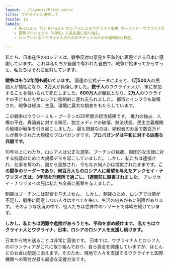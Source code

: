 ```yaml
---
layout: ../layouts/Print.astro
title: ウクライナと連帯して
locale: ja
labels:
    - Russians for Ukraine ロシア人によるウクライナ支援 ポーランド・ウクライナ国境におけるロシア語話者ボランティアの組織。
    - 国際プロジェクト「HOPE」人道支援に取り組む。
    - ロシアにいるウクライナ人のためのチケットのための継続的な募金。

---
```


私たち、日本在住のロシア人は、戦争反対の意見を平和的に表現できる日本に感謝しています。
これは私たちが自国で奪われた自由で、戦争が始まってからずっと、私たちはそれに反対しています。

__戦争はもう2年間も続いています。__
国連の公式データによると、**1万500人**の民間人が犠牲になり、**2万人**が負傷しました。**数千人**のウクライナ人が、軍に参加することを強いられて死亡しました。**600万人**が難民となり、**2万人**のウクライナの子どもたちがロシアに強制的に連れ去られました。
都市とインフラも破壊され、戦争は経済、生産、環境に莫大な損害をもたらしています。

この戦争はウラジーミル・プーチンの20年間の統治結果です。
権力の独占、人権の不在、異論者に対する弾圧、独立メディアの破壊、無法状態、民主主義機関の破壊が戦争を引き起こしました。
最も問題なのは、納税者のお金で数百万ドルが費やされた大規模なプロパガンダです。**プロパガンダは平和に対する凶悪な兵器です。**


10年以上にわたり、ロシア人は公正な選挙、プーチンの独裁、抑圧的な法律に対する抗議のために大規模デモを起こしていました。
しかし、私たちは逮捕され、仕事を奪われ、国から追放され、今もなお何人かは投獄されたままです。**この闘争のリーダーであり、何百万人ものロシア人に希望を与えたアレクセイ・ナワリヌイ氏は、3年間を刑務所で過ごし、1週間前に殺害されました。** アレクセイ・ナワリヌイの死は私たち全員に衝撃を与えました。

制裁はプーチンには影響を与えません。
しかし、制裁のため、ロシアでは薬が不足し、戦争に同意しない人々はすべてを失い、生活の何もかもに制限があります。
そのような状況の中で、役人たちは世界中のリゾートで休暇を続けています。

**しかし、私たちは困難や危険があろうとも、平和を求め続けます。
私たちはウクライナ人とウクライナ、日本、ロシアのロシア人を支援し続けます。**

日本から物を送ることは非常に高価です。
日本では、ウクライナ人とロシア人のボランティアがこれに取り組んでおり、自ら資金を調達していますが、ほとんどのお金は配送に消えます。そのため、現地で人々を支援するウクライナと国際機関への寄付が最も最適な支援方法です。
